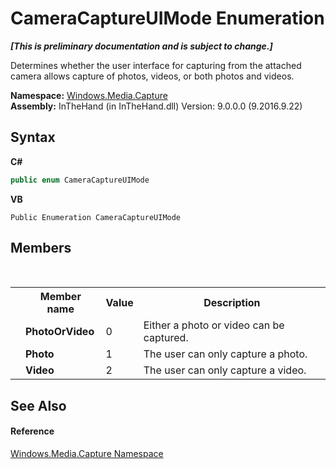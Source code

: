 # CameraCaptureUIMode Enumeration
 _**\[This is preliminary documentation and is subject to change.\]**_

Determines whether the user interface for capturing from the attached camera allows capture of photos, videos, or both photos and videos.

**Namespace:**&nbsp;<a href="N_Windows_Media_Capture">Windows.Media.Capture</a><br />**Assembly:**&nbsp;InTheHand (in InTheHand.dll) Version: 9.0.0.0 (9.2016.9.22)

## Syntax

**C#**<br />
``` C#
public enum CameraCaptureUIMode
```

**VB**<br />
``` VB
Public Enumeration CameraCaptureUIMode
```


## Members
&nbsp;<table><tr><th></th><th>Member name</th><th>Value</th><th>Description</th></tr><tr><td /><td target="F:Windows.Media.Capture.CameraCaptureUIMode.PhotoOrVideo">**PhotoOrVideo**</td><td>0</td><td>Either a photo or video can be captured.</td></tr><tr><td /><td target="F:Windows.Media.Capture.CameraCaptureUIMode.Photo">**Photo**</td><td>1</td><td>The user can only capture a photo.</td></tr><tr><td /><td target="F:Windows.Media.Capture.CameraCaptureUIMode.Video">**Video**</td><td>2</td><td>The user can only capture a video.</td></tr></table>

## See Also


#### Reference
<a href="N_Windows_Media_Capture">Windows.Media.Capture Namespace</a><br />